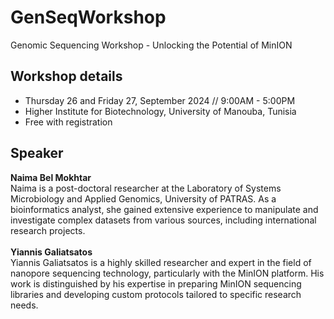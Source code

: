# GenSeqWorkshop
Genomic Sequencing Workshop - Unlocking the Potential of MinION

## Workshop details
<div id="details">
  <ul>
    <li> Thursday 26 and Friday 27, September 2024 // 9:00AM - 5:00PM </li>
    <li>Higher Institute for Biotechnology, University of Manouba, Tunisia </li>
    <li>Free with registration</li>
  </ul>
 </div>
 
## Speaker
**Naima Bel Mokhtar**
<br>
Naima is a post-doctoral researcher at the Laboratory of Systems Microbiology and Applied Genomics, University of PATRAS. As a bioinformatics analyst, she gained extensive experience to manipulate and investigate complex datasets from various sources, including international research projects.
<br></br>
**Yiannis Galiatsatos**
<br>
Yiannis Galiatsatos is a highly skilled researcher and expert in the field of nanopore sequencing technology, particularly with the MinION platform. His work is distinguished by his expertise in preparing MinION sequencing libraries and developing custom protocols tailored to specific research needs. 


